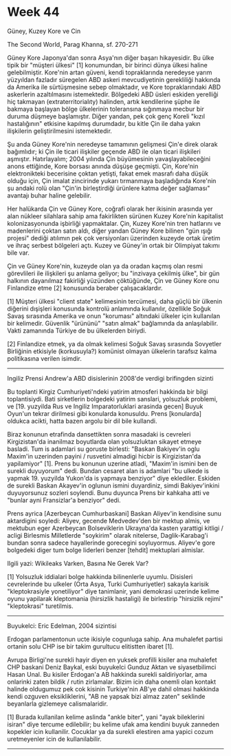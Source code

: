 # Week 44

Güney, Kuzey Kore ve Cin

The Second World, Parag Khanna, sf. 270-271

Güney Kore Japonya'dan sonra Asya'nın diğer başarı hikayesidir. Bu
ülke tipik bir "müşteri ülkesi" [1] konumundan, bir birinci dünya
ülkesi haline gelebilmiştir. Kore'nin artan güveni, kendi
topraklarında neredeyse yarım yüzyıldan fazladır süregelen ABD askeri
mevcudiyetinin gerekliliği hakkında da Amerika ile sürtüşmesine sebep
olmaktadır, ve Kore topraklarındaki ABD askerlerin azaltılmasını
istemektedir. Bölgedeki ABD üsleri eskiden yerelliği hiç takmayan
(extraterritorialıty) halinden, artık kendilerine şüphe ile bakmaya
başlayan bölge ülkelerinin toleransına sığınmaya mecbur bir duruma
düşmeye başlamıştır. Diğer yandan, pek çok genç Koreli "kızıl
hastalığının" etkisine kapılmış durumdadır, bu kitle Çin ile daha
yakın ilişkilerin geliştirilmesini istemektedir.

Şu anda Güney Kore'nin neredeyse tamamının gelişmesi Çin'e direk
olarak bağımlıdır; ki Çin ile ticari ilişkiler geçende ABD ile olan
ticari ilişkileri aşmıştır. Hatırlayalım; 2004 yılında Çin büyümesinin
yavaşlayabileceğini anons ettiğinde, Kore borsası anında düşüşe
geçmişti. Çin, Kore'nin elektronikteki becerisine çoktan yetişti,
fakat emek masrafı daha düşük olduğu için, Çin imalat zincirinde
yukarı tırmanmaya başladığında Kore'nin şu andaki rolü olan "Çin'in
birleştirdiği ürünlere katma değer sağlaması" avantajı buhar haline
gelebilir.

Her halükarda Çin ve Güney Kore, coğrafi olarak her ikisinin arasında
yer alan nükleer silahlara sahip ama fakirlikten sürünen Kuzey
Kore'nin kapitalist kolonizasyonunda işbirliği yapmaktalar. Çin, Kuzey
Kore'nin tren hatlarını ve madenlerini çoktan satın aldı, diğer yandan
Güney Kore bilinen "gün ışığı projesi" dediği atılımın pek çok
versiyonları üzerinden kuzeyde ortak üretim ve ihraç serbest bölgeleri
açtı. Kuzey ve Güney'in ortak bir Olimpiyat takımı bile var.

Çin ve Güney Kore'nin, kuzeyde olan ya da oradan kaçmış olan resmi
görevlileri ile ilişkileri şu anlama geliyor; bu "inzivaya çekilmiş
ülke", bir gün halkının dayanılmaz fakirliği yüzünden çöktüğünde, Çin
ve Güney Kore onu Finlandize etme [2] konusunda beraber
çalışacaklardır.

[1] Müşteri ülkesi "client state" kelimesinin tercümesi, daha güçlü
bir ülkenin diğerini dışişleri konusunda kontrolü anlamında
kullanılır, özellikle Soğuk Savaş sırasında Amerika ve onun "koruması"
altındaki ülkeler için kullanılan bir kelimedir. Güvenlik "ürününü"
"satın almak" bağlamında da anlaşılabilir. Vakti zamanında Türkiye de
bu ülkelerden biriydi.

[2] Finlandize etmek, ya da olmak kelimesi Soğuk Savaş sırasında
Sovyetler Birliğinin etkisiyle (korkusuyla?) komünist olmayan
ülkelerin tarafsız kalma politikasına verilen isimdir.

---

Ingiliz Prensi Andrew'a ABD disislerinin 2008'de verdigi brifingden
sizinti

Bu toplanti Kirgiz Cumhuriyeti'ndeki yatirim atmosferi hakkinda bir
bilgi toplantisiydi. Bati sirketlerin bolgedeki yatirim sanslari,
yolsuzluk problemi, ve [19. yuzyilda Rus ve Ingiliz Imparatorluklari
arasinda gecen] Buyuk Oyun'un tekrar dirilmesi gibi konularda
konusuldu. Prens [konularda] oldukca acikti, hatta bazen argolu bir
dil bile kullandi.

Biraz konunun etrafinda dansettikten sonra masadaki is cevreleri
Kirgizistan'da inanilmaz boyutlarda olan yolsuzluktan sikayet etmeye
basladi. Tum is adamlari su goruste birlesti: "Baskan Bakiyev'in oglu
Maxim'in uzerinden payini / rusvetini almadigi hicbir is
Kirgizistan'da yapilamiyor" [1]. Prens bu konunun uzerine atladi,
"Maxim'in ismini ben de surekli duyuyorum" dedi. Bundan cesaret alan
is adamlari "bu ulkede is yapmak 19. yuzyilda Yukon'da is yapmaya
benziyor" diye eklediler. Eskiden de surekli Baskan Akayev'in oglunun
ismini duyardiniz, simdi Bakiyev'inkini duyuyorsunuz sozleri
soylendi. Bunu duyunca Prens bir kahkaha atti ve "bunlar ayni
Fransizlar'a benziyor" dedi.

Prens ayrica [Azerbeycan Cumhurbaskani] Baskan Aliyev'in kendisine
sunu aktardigini soyledi: Aliyev, gecende Medvedev'den bir mektup
almis, ve mektubun eger Azerbeycan Bolseviklerin Ukrayna'da kasten
yarattigi kitligi / acligi Birlesmis Milletlerde "soykirim" olarak
nitelerse, Daglik-Karabag'i bundan sonra sadece hayallerinde
gorecegini soyluyormus. Aliyev'e gore bolgedeki diger tum bolge
liderleri benzer [tehdit] mektuplari almislar.

Ilgili yazi: Wikileaks Varken, Basına Ne Gerek Var?

[1] Yolsuzluk iddialari bolge hakkinda bilinenlerle uyumlu. Disisleri
cevrelerinde bu ulkeler (Orta Asya, Turki Cumhuriyetler) sakayla
karisik "kleptokrasiyle yonetiliyor" diye tanimlanir, yani demokrasi
uzerinde kelime oyunu yapilarak kleptomania (hirsizlik hastaligi) ile
birlestirip "hirsizlik rejimi" "kleptokrasi" turetilmis.

---

Buyukelci: Eric Edelman, 2004 sizintisi

Erdogan parlamentonun ucte ikisiyle cogunluga sahip. Ana muhalefet
partisi ortanin solu CHP ise bir takim gurultucu elitistten ibaret
[1].

Avrupa Birligi'ne surekli hayir diyen en yuksek profilli kisiler ana
muhalefet CHP baskani Deniz Baykal, eski buyukelci Gunduz Aktan ve
siyasetbilimci Hasan Unal. Bu kisiler Erdogan'a AB hakkinda surekli
saldiriyorlar, ama onlarinki zaten bildik / rutin zirlamalar. Bizim
icin daha onemli olan kontakt halinde oldugumuz pek cok kisinin
Turkiye'nin AB'ye dahil olmasi hakkinda kendi ozguven eksikliklerini,
"AB ne yapsak bizi almaz zaten" seklinde beyanlarla gizlemeye
calismalaridir.

[1] Burada kullanilan kelime aslinda "ankle biter", yani "ayak
bileklerini isiran" diye tercume edilebilir; bu kelime ufak ama
kendini buyuk zanneden kopekler icin kullanilir. Cocuklar ya da
surekli elestiren ama yapici cozum uretmeyenler icin de
kullanilabilir.

---

